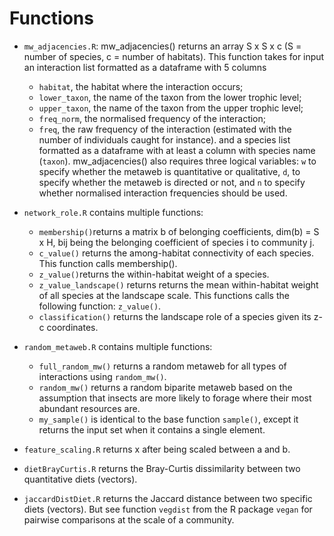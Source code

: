 # Functions

* `mw_adjacencies.R`:
mw_adjacencies() returns an array S x S x c (S = number of species, c = number of habitats).
This function takes for input an interaction list formatted as a dataframe with 5 columns
	- `habitat`, the habitat where the interaction occurs;
	- `lower_taxon`, the name of the taxon from the lower trophic level;
	- `upper_taxon`, the name of the taxon from the upper trophic level;
	- `freq_norm`, the normalised frequency of the interaction;
	- `freq`, the raw frequency of the interaction (estimated with the number of individuals caught for instance).
and a species list formatted as a dataframe with at least a column with species name (`taxon`).
mw_adjacencies() also requires three logical variables: `w` to specify whether the metaweb is quantitative or qualitative, `d`, to specify whether the metaweb is directed or not, and `n` to specify whether normalised interaction frequencies should be used.

* `network_role.R` contains multiple functions:
	- `membership()`returns a matrix b of belonging coefficients, dim(b) = S x H, bij being the belonging coefficient of species i to community j.
	- `c_value()` returns the among-habitat connectivity of each species. This function calls membership().
	- `z_value()`returns the within-habitat weight of a species.
	- `z_value_landscape()` returns returns the mean within-habitat weight of all species at the landscape scale. This functions calls the following function: `z_value()`.
	- `classification()` returns the landscape role of a species given its z-c coordinates.

* `random_metaweb.R` contains multiple functions:
	- `full_random_mw()` returns a random metaweb for all types of interactions using `random_mw()`.
	- `random_mw()` returns a random biparite metaweb based on the assumption that insects are more likely to forage where their most abundant resources are.
	- `my_sample()` is identical to the base function `sample()`, except it returns the input set when it contains a single element.

* `feature_scaling.R` returns x after being scaled between a and b.

* `dietBrayCurtis.R` returns the Bray-Curtis dissimilarity between two quantitative diets (vectors).
* `jaccardDistDiet.R` returns the Jaccard distance between two specific diets (vectors).
But see function `vegdist` from the R package `vegan` for pairwise comparisons at the scale of a community.
